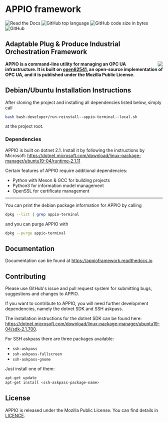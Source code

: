 # APPIO framework


![Read the Docs](https://img.shields.io/readthedocs/appioframework.svg)
![GitHub top language](https://img.shields.io/github/languages/top/appioframework/APPIOframework.svg)
![GitHub code size in bytes](https://img.shields.io/github/languages/code-size/appioframework/APPIOframework.svg)
![GitHub](https://img.shields.io/github/license/appioframework/APPIOframework.svg)


## Adaptable Plug & Produce Industrial Orchestration Framework

<a href="http://apppioframework.org" target="_blank">
<img style="float: right;" src="logo.png">
</a>

**APPIO is a command-line utility for managing an OPC UA infrastructure. It is built on [open62541](https://github.com/open62541/open62541/), an open-source implementation of OPC UA, and it is published under the Mozilla Public License.**

## Debian/Ubuntu Installation Instructions

After cloning the project and installing all dependencies listed below, simply call 

```bash
bash bash-developer/run-reinstall--appio-terminal--local.sh
```

at the project root.

### Dependencies

APPIO is built on dotnet 2.1. Install it by following the instructions by Microsoft: https://dotnet.microsoft.com/download/linux-package-manager/ubuntu19-04/runtime-2.1.11 

Certain features of APPIO require additional dependencies:

- Python with Meson & GCC for building projects
- Python3 for information model management
- OpenSSL for certificate management

---

You can print the debian package information for APPIO by calling

```bash
dpkg --list | grep appio-terminal
```

and you can purge APPIO with

```bash
dpkg --purge appio-terminal
```

## Documentation

Documentation can be found at https://appioframework.readthedocs.io

## Contributing

Please use GitHub's issue and pull request system for submitting bugs, suggestions and changes to APPIO.

If you want to contribute to APPIO, you will need further development dependencies, namely the dotnet SDK and SSH askpass.

The installation instructions for the dotnet SDK can be found here: https://dotnet.microsoft.com/download/linux-package-manager/ubuntu19-04/sdk-2.1.700.

For SSH askpass there are three packages available:

- `ssh-askpass`
- `ssh-askpass-fullscreen`
- `ssh-askpass-gnome`

Just install one of them:  

```bash
apt-get update  
apt-get install <ssh-askpass-package-name>
```

## License

APPIO is released under the Mozilla Public License. You can find details in [LICENCE](LICENCE).
